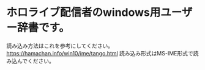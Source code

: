 # ホロライブ配信者のwindows用ユーザー辞書です。
読み込み方法はこれを参考にしてください。
https://hamachan.info/win10/ime/tango.html
読み込み形式はMS-IME形式で読み込んでください。
